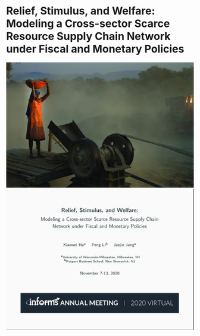 # Relief, Stimulus, and Welfare: Modeling a Cross-sector Scarce Resource Supply Chain Network under Fiscal and Monetary Policies

<img src="images/titlegraphic.jpg" width="600">


<img src="images/WA34_slide_cover_page.png" width="600"> 
